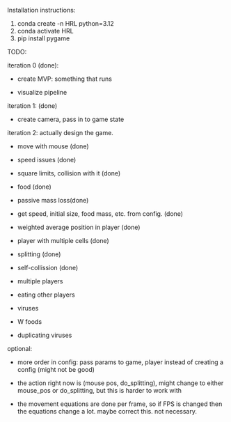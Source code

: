 Installation instructions:

1. conda create -n HRL python=3.12
2. conda activate HRL
3. pip install pygame


TODO:

iteration 0 (done):
- create MVP: something that runs

- visualize pipeline

iteration 1: (done)
- create camera, pass in to game state

iteration 2: actually design the game.

- move with mouse (done)
- speed issues (done)

- square limits, collision with it (done)

- food (done)
- passive mass loss(done)


- get speed, initial size, food mass, etc. from config. (done)
- weighted average position in player (done)

- player with multiple cells (done)
- splitting (done)


- self-collission (done)

- multiple players
- eating other players

- viruses
- W foods
- duplicating viruses


optional:
- more order in config: pass params to game, player instead of creating a config (might not be good)
- the action right now is (mouse pos, do_splitting), might change to either mouse_pos or do_splitting, but this is harder to work with

- the movement equations are done per frame, so if FPS is changed then the equations change a lot. maybe correct this. not necessary.